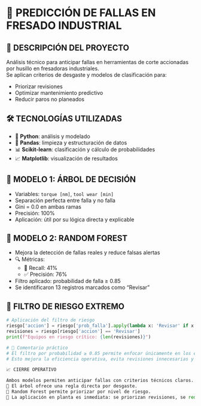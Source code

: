 
# 🔧 PREDICCIÓN DE FALLAS EN FRESADO INDUSTRIAL

## 📝 DESCRIPCIÓN DEL PROYECTO
Análisis técnico para anticipar fallas en herramientas de corte accionadas por husillo en fresadoras industriales.  
Se aplican criterios de desgaste y modelos de clasificación para:  
- Priorizar revisiones  
- Optimizar mantenimiento predictivo  
- Reducir paros no planeados

## 🛠️ TECNOLOGÍAS UTILIZADAS
- 🐍 **Python**: análisis y modelado  
- 🧹 **Pandas**: limpieza y estructuración de datos  
- 📊 **Scikit-learn**: clasificación y cálculo de probabilidades  
- 📈 **Matplotlib**: visualización de resultados

## 🌳 MODELO 1: ÁRBOL DE DECISIÓN
- Variables: `torque [nm]`, `tool wear [min]`  
- Separación perfecta entre falla y no falla  
- Gini = 0.0 en ambas ramas  
- Precisión: 100%  
- Aplicación: útil por su lógica directa y explicable

## 🌲 MODELO 2: RANDOM FOREST
- Mejora la detección de fallas reales y reduce falsas alertas  
- 🔍 Métricas:  
  - 🎯 Recall: 41%  
  - ✅ Precisión: 76%  
- Filtro aplicado: probabilidad de falla ≥ 0.85  
- Se identificaron 13 registros marcados como “Revisar”

## 🚨 FILTRO DE RIESGO EXTREMO
```python
# Aplicación del filtro de riesgo
riesgo['accion'] = riesgo['prob_falla'].apply(lambda x: 'Revisar' if x > 0.85 else '')
revisiones = riesgo[riesgo['accion'] == 'Revisar']
print(f"Equipos en riesgo crítico: {len(revisiones)}")

# 🔎 Comentario práctico
# El filtro por probabilidad ≥ 0.85 permite enfocar únicamente en los equipos con riesgo crítico.
# Esto mejora la eficiencia operativa, evita revisiones innecesarias y convierte la salida del modelo en práctica para mantenimiento.

📈 CIERRE OPERATIVO

Ambos modelos permiten anticipar fallas con criterios técnicos claros.
🌿 El árbol ofrece una regla directa por desgaste.
🌲 Random Forest permite priorizar por nivel de riesgo.
🔧 La aplicación en planta es inmediata: se priorizan revisiones, se reduce el gasto operativo y se respalda la toma de decisiones.